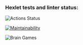 ### Hexlet tests and linter status:
![Actions Status](https://github.com/RuvimSypa/frontend-project-lvl1/workflows/hexlet-check/badge.svg)

[![Maintainability](https://api.codeclimate.com/v1/badges/a99a88d28ad37a79dbf6/maintainability)](https://codeclimate.com/github/codeclimate/codeclimate/maintainability)

![Brain Games](https://github.com/RuvimSypa/frontend-project-lvl1/workflows/Brain-Games/badge.svg)
